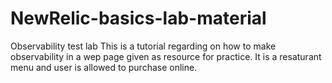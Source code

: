 # NewRelic-basics-lab-material
Observability test lab
This is a tutorial regarding on how to make observability 
in a wep page given as resource for practice. It is a resaturant menu and user is allowed to purchase online.
